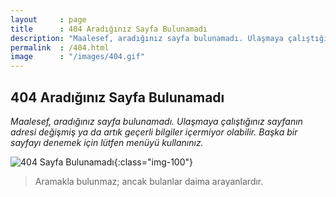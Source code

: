 ```yaml
---
layout     : page
title      : 404 Aradığınız Sayfa Bulunamadı
description: "Maalesef, aradığınız sayfa bulunamadı. Ulaşmaya çalıştığınız sayfanın adresi değişmiş ya da artık geçerli bilgiler içermiyor olabilir."
permalink  : /404.html
image      : "/images/404.gif"
---
```


## 404 Aradığınız Sayfa Bulunamadı

*Maalesef, aradığınız sayfa bulunamadı. Ulaşmaya çalıştığınız sayfanın adresi değişmiş ya da artık geçerli bilgiler içermiyor olabilir. Başka bir sayfayı denemek için lütfen menüyü kullanınız.*

![404 Sayfa Bulunamadı](http://ahmetcadirci.com.tr/images/404.gif "404 Sayfa Bulunamadı"){:class="img-100"}

<blockquote class="blockquote__alternative">
    Aramakla bulunmaz; ancak bulanlar daima arayanlardır.
</blockquote>